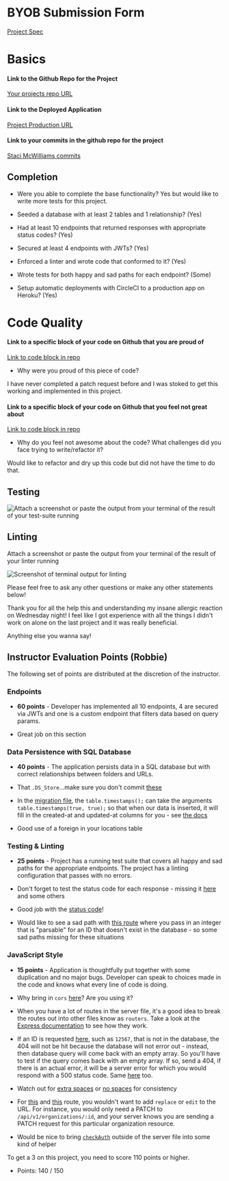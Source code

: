 # BYOB Submission Form
[Project Spec](http://frontend.turing.io/projects/build-your-own-backend.htm)

# Basics

#### Link to the Github Repo for the Project
[Your projects repo URL](https://github.com/stacimcwilliams/build_your_own_backend)

#### Link to the Deployed Application
[Project Production URL](https://go-global-byob.herokuapp.com/)

#### Link to your commits in the github repo for the project
[Staci McWilliams commits](https://github.com/stacimcwilliams/build_your_own_backend/commits/master)

## Completion

* Were you able to complete the base functionality? Yes but would like to write more tests for this project.

* Seeded a database with at least 2 tables and 1 relationship? (Yes)

* Had at least 10 endpoints that returned responses with appropriate status codes? (Yes)

* Secured at least 4 endpoints with JWTs? (Yes)

* Enforced a linter and wrote code that conformed to it? (Yes)

* Wrote tests for both happy and sad paths for each endpoint? (Some)

* Setup automatic deployments with CircleCI to a production app on Heroku? (Yes)

# Code Quality

#### Link to a specific block of your code on Github that you are proud of
[Link to code block in repo](https://github.com/stacimcwilliams/build_your_own_backend/blob/24aab76e0ce6686bca5656ff71e29db100bb6042/server.js#L172-L183)

* Why were you proud of this piece of code?

I have never completed a patch request before and I was stoked to get this working and implemented in this project.

#### Link to a specific block of your code on Github that you feel not great about
[Link to code block in repo](https://github.com/stacimcwilliams/build_your_own_backend/blob/24aab76e0ce6686bca5656ff71e29db100bb6042/server.js#L121-L154)

* Why do you feel not awesome about the code? What challenges did you face trying to write/refactor it?

Would like to refactor and dry up this code but did not have the time to do that.

## Testing

![Attach a screenshot or paste the output from your terminal of the result of your test-suite running](http://g.recordit.co/ZUJ5JKM1ib.gif)

## Linting

Attach a screenshot or paste the output from your terminal of the result of your linter running

![Screenshot of terminal output for linting](http://i.imgur.com/0BwJXaB.png)

Please feel free to ask any other questions or make any other statements below!

Thank you for all the help this and understanding my insane allergic reaction on Wednesday night! I feel like I got experience with all the things I didn't work on alone on the last project and it was really beneficial.

Anything else you wanna say!

## Instructor Evaluation Points (Robbie)

The following set of points are distributed at the discretion of the instructor.

### Endpoints

* **60 points** - Developer has implemented all 10 endpoints, 4 are secured via JWTs and one is a custom endpoint that filters data based on query params.

* Great job on this section

### Data Persistence with SQL Database

* **40 points** - The application persists data in a SQL database but with correct relationships between folders and URLs.

* That `.DS_Store`...make sure you don't commit [these](https://github.com/stacimcwilliams/build_your_own_backend/tree/master/db)
* In the [migration file](https://github.com/stacimcwilliams/build_your_own_backend/blob/master/db/migrations/20170516085603_initial.js), the `table.timestamps();` can take the arguments `table.timestamps(true, true);` so that when our data is inserted, it will fill in the created-at and updated-at columns for you - see [the docs](http://knexjs.org/#Schema-timestamps)
* Good use of a foreign in your locations table

### Testing & Linting

* **25 points** - Project has a running test suite that covers all happy and sad paths for the appropriate endpoints. The project has a linting configuration that passes with no errors.

* Don't forget to test the status code for each response - missing it [here](https://github.com/stacimcwilliams/build_your_own_backend/blob/master/tests/routes.spec.js#L72) and some others
* Good job with the [status code](https://github.com/stacimcwilliams/build_your_own_backend/blob/master/tests/routes.spec.js#L107)!
* Would like to see a sad path with [this route](https://github.com/stacimcwilliams/build_your_own_backend/blob/master/tests/routes.spec.js#L132-L148) where you pass in an integer that is "parsable" for an ID that doesn't exist in the database - so some sad paths missing for these situations

### JavaScript Style

* **15 points** - Application is thoughtfully put together with some duplication and no major bugs. Developer can speak to choices made in the code and knows what every line of code is doing.

* Why bring in `cors` [here](https://github.com/stacimcwilliams/build_your_own_backend/blob/master/server.js#L3)? Are you using it?
* When you have a lot of routes in the server file, it's a good idea to break the routes out into other files know as `routers`. Take a look at the [Express documentation](https://expressjs.com/en/api.html#router) to see how they work.
* If an ID is requested [here](https://github.com/stacimcwilliams/build_your_own_backend/blob/master/server.js#L52-L58), such as `12567`, that is not in the database, the 404 will not be hit because the database will not error out - instead, then database query will come back with an empty array. So you'll have to test if the query comes back with an empty array. If so, send a 404, if there is an actual error, it will be a server error for which you would respond with a 500 status code. Same [here](https://github.com/stacimcwilliams/build_your_own_backend/blob/master/server.js#L76) too.
* Watch out for [extra spaces](https://github.com/stacimcwilliams/build_your_own_backend/blob/master/server.js#L91) or [no spaces](https://github.com/stacimcwilliams/build_your_own_backend/blob/master/server.js#L64-L65) for consistency
* For [this](https://github.com/stacimcwilliams/build_your_own_backend/blob/master/server.js#L155) and [this](https://github.com/stacimcwilliams/build_your_own_backend/blob/master/server.js#L170) route, you wouldn't want to add `replace` or `edit` to the URL. For instance, you would only need a PATCH to `/api/v1/organizations/:id`, and your server knows you are sending a PATCH request for this particular organization resource.
* Would be nice to bring [`checkAuth`](https://github.com/stacimcwilliams/build_your_own_backend/blob/master/server.js#L27) outside of the server file into some kind of helper


To get a 3 on this project, you need to score 110 points or higher.

- Points: 140 / 150